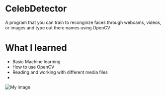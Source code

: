 # CelebDetector
A program that you can train to reconginze faces through webcams, videos, or images and type out there names using OpenCV

# What I learned 
- Basic Machine learning
- How to use OpenCV 
- Reading and working with different media files
- 
![My image]([https://ibb.co/3W2P9fF](https://github.com/Engmelli/CelebDetector/blob/main/model%201.PNG))
